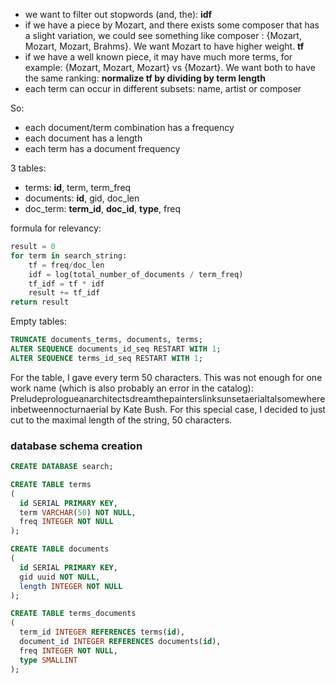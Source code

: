 * we want to filter out stopwords (and, the): **idf**
* if we have a piece by Mozart, and there exists some composer that has a slight variation, we could see something like composer : {Mozart, Mozart, Mozart, Brahms}. We want Mozart to have higher weight. **tf**
* if we have a well known piece, it may have much more terms, for example: {Mozart, Mozart, Mozart} vs {Mozart}. We want both to have the same ranking: **normalize tf by dividing by term length**
* each term can occur in different subsets: name, artist or composer

So:
* each document/term combination has a frequency
* each document has a length
* each term has a document frequency

3 tables:
* terms: **id**, term, term_freq
* documents: **id**, gid, doc_len 
* doc_term: **term_id**, **doc_id**, **type**, freq

formula for relevancy:
```python
result = 0
for term in search_string:
    tf = freq/doc_len 
    idf = log(total_number_of_documents / term_freq)
    tf_idf = tf * idf
    result += tf_idf
return result
```

Empty tables:
```sql
TRUNCATE documents_terms, documents, terms;
ALTER SEQUENCE documents_id_seq RESTART WITH 1;
ALTER SEQUENCE terms_id_seq RESTART WITH 1;
```


For the table, I gave every term 50 characters. This was not enough for one work name (which is also probably an error in the catalog): Preludeprologueanarchitectsdreamthepainterslinksunsetaerialtalsomewhereinbetweennocturnaerial by Kate Bush. 
For this special case, I decided to just cut to the maximal length of the string, 50 characters.

### database schema creation
```sql
CREATE DATABASE search;
```

```sql
CREATE TABLE terms
(
  id SERIAL PRIMARY KEY,
  term VARCHAR(50) NOT NULL,
  freq INTEGER NOT NULL
);

CREATE TABLE documents
(
  id SERIAL PRIMARY KEY,
  gid uuid NOT NULL,
  length INTEGER NOT NULL
);

CREATE TABLE terms_documents
(
  term_id INTEGER REFERENCES terms(id),
  document_id INTEGER REFERENCES documents(id),
  freq INTEGER NOT NULL,
  type SMALLINT
);
```
